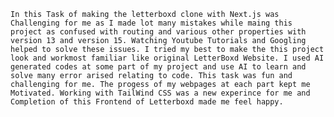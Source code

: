     In this Task of making the letterboxd clone with Next.js was Challenging for me as I made lot many mistakes while maing this project as confused with routing and various other properties with version 13 and version 15. Watching Youtube Tutorials and Googling helped to solve these issues. I tried my best to make the this project look and workmost familiar like original LetterBoxd Website. I used AI generated codes at some part of my project and use AI to learn and solve many error arised relating to code. This task was fun and challenging for me. The progess of my webpages at each part kept me Motivated. Working with TailWind CSS was a new experince for me and Completion of this Frontend of Letterboxd made me feel happy.